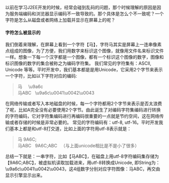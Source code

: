 以前在学习J2EE开发的时候，经常会碰到乱码的问题，那个时候理解的原因是因为服务端编码和浏览器显示编码不一致导致的。那个具体是怎么个不一致呢？一个字符是怎么从磁盘或者网络上加载并显示在屏幕上的呢？

#### 字符怎么被显示的

我们倒着来理解，在屏幕上看到一个字符【马】，字符马其实是屏幕上一连串像素点组成的图像，为了方便，我们用数字来标识这个图像，就像用文件名来标识文件一样。想象一下每一个汉字都是一个图像，都有一个标识这个图像的数字，图像和标识图像的数字的集合被称之为编码字符集。
我们常见的字符集有：ASCII, Unicode 等等。平时开发中，我们基本都是是用Unicode，它采用2个字节来表示一个字符，比如以下字符对应的编码:
> 马      \u9a6c  
马ABC   \u9a6c\u0041\u0042\u0043

在网络传输或者写入本地磁盘的时候，每一个字符都用2个字节来表示是否太浪费了呢，比如A完全没有必要使用2个字节。由此诞生了对编码字符集编码进行转换的字符编码，它对字符集编码进行再编码很重要的一点就是节约空间，这在网络传输或者存储的时候是非常必要的。
常见的字符编码有：utf-8, utf-16。平时开发我们基本上都是和utf-8打交道，比如上面的字符用utf-8表示就是：
> 马    9A6C;  
马ABC   9A6C;ABC   （与上面unicode相比是不是小了很多）

总结一下就是：一串字符，比如【马ABC】，在磁盘上用utf-8字符编码集存储为【9A6C;ABC】，被虚拟机读取加载进来，用utf-8转换成Unicode, 即String为：\u9a6c\u0041\u0042\u0043，这4组数字分别对应字符图像：马ABC，再交由显示引擎显示出来。

